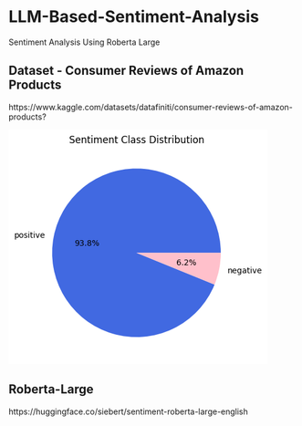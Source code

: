 # LLM-Based-Sentiment-Analysis
 Sentiment Analysis Using Roberta Large


<h2> Dataset - Consumer Reviews of Amazon Products </h2>
 https://www.kaggle.com/datasets/datafiniti/consumer-reviews-of-amazon-products?

![alt text](dataset.png)


 <h2>Roberta-Large</h2>
 https://huggingface.co/siebert/sentiment-roberta-large-english
